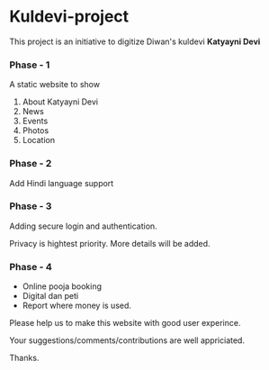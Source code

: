 # Kuldevi-project

This project is an initiative to digitize Diwan's kuldevi **Katyayni Devi**

### Phase - 1 
A static website to show  
1. About Katyayni Devi
2. News
3. Events
4. Photos
5. Location

### Phase - 2
Add Hindi language support

### Phase - 3
Adding secure login and authentication. 

Privacy is hightest priority. More details will be added. 

### Phase - 4 
- Online pooja booking
- Digital dan peti
- Report where money is used.

Please help us to make this website with good user experince. 

Your suggestions/comments/contributions are well appriciated. 

Thanks.
